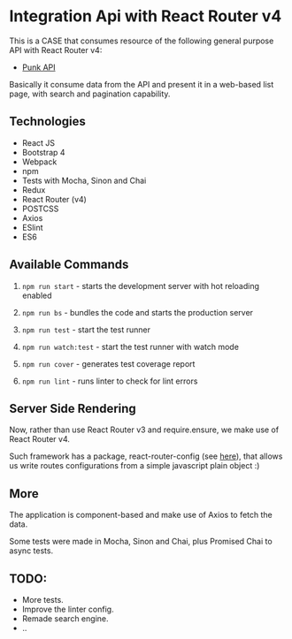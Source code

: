 # Integration Api with React Router v4

This is a CASE that consumes resource of the following general purpose API with React Router v4:

- [Punk API](https://punkapi.com/documentation/v2)

Basically it consume data from the API and present it in a web-based list page,
with search and pagination capability.

## Technologies

+ React JS
+ Bootstrap 4
+ Webpack
+ npm
+ Tests with Mocha, Sinon and Chai
+ Redux
+ React Router (v4)
+ POSTCSS
+ Axios
+ ESlint
+ ES6

## Available Commands

1. `npm run start` - starts the development server with hot reloading enabled

2. `npm run bs` - bundles the code and starts the production server

3. `npm run test` - start the test runner

4. `npm run watch:test` - start the test runner with watch mode

5. `npm run cover` - generates test coverage report

6. `npm run lint` - runs linter to check for lint errors

## Server Side Rendering

Now, rather than use React Router v3 and require.ensure, we make use of React Router v4.

Such framework has a package, react-router-config (see [here](https://github.com/ReactTraining/react-router/tree/master/packages/react-router-config)), that allows us write routes configurations from a simple javascript plain object :)

## More

The application is component-based and make use of Axios to fetch the data.

Some tests were made in Mocha, Sinon and Chai, plus Promised Chai to async tests.

## TODO:

+ More tests.
+ Improve the linter config.
+ Remade search engine.
+ ..
